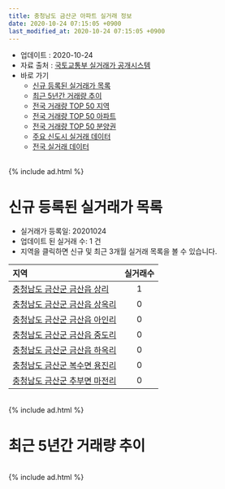 ```yaml
---
title: 충청남도 금산군 아파트 실거래 정보
date: 2020-10-24 07:15:05 +0900
last_modified_at: 2020-10-24 07:15:05 +0900
---
```


* 업데이트 : 2020-10-24
* 자료 출처 : [국토교통부 실거래가 공개시스템](http://rt.molit.go.kr)
* 바로 가기
    * [신규 등록된 실거래가 목록](#신규-등록된-실거래가-목록)
    * [최근 5년간 거래량 추이](#최근-5년간-거래량-추이)
    * [전국 거래량 TOP 50 지역](https://inasie.github.io/apt-trade-info/최근-3개월-전국에서-가장-거래가-많이-발생한-지역)
    * [전국 거래량 TOP 50 아파트](https://inasie.github.io/apt-trade-info/최근-3개월-전국에서-가장-거래가-많이-발생한-아파트)
    * [전국 거래량 TOP 50 분양권](https://inasie.github.io/apt-trade-info/최근-3개월-전국에서-가장-거래가-많이-발생한-분양권)
    * [주요 신도시 실거래 데이터](https://inasie.github.io/apt-trade-info/주요-신도시)
    * [전국 실거래 데이터](https://inasie.github.io/apt-trade-info/전국)

<br>
{% include ad.html %}
<br>

# 신규 등록된 실거래가 목록
* 실거래가 등록일: 20201024
* 업데이트 된 실거래 수: 1 건
* 지역을 클릭하면 신규 및 최근 3개월 실거래 목록을 볼 수 있습니다.


|지역|실거래수|
|:---|:---:|
|[충청남도 금산군 금산읍 상리](https://inasie.github.io/apt-trade-info/충청남도-금산군-금산읍-상리)|1|
|[충청남도 금산군 금산읍 상옥리](https://inasie.github.io/apt-trade-info/충청남도-금산군-금산읍-상옥리)|0|
|[충청남도 금산군 금산읍 아인리](https://inasie.github.io/apt-trade-info/충청남도-금산군-금산읍-아인리)|0|
|[충청남도 금산군 금산읍 중도리](https://inasie.github.io/apt-trade-info/충청남도-금산군-금산읍-중도리)|0|
|[충청남도 금산군 금산읍 하옥리](https://inasie.github.io/apt-trade-info/충청남도-금산군-금산읍-하옥리)|0|
|[충청남도 금산군 복수면 용진리](https://inasie.github.io/apt-trade-info/충청남도-금산군-복수면-용진리)|0|
|[충청남도 금산군 추부면 마전리](https://inasie.github.io/apt-trade-info/충청남도-금산군-추부면-마전리)|0|


<br>
{% include ad.html %}
<br>

# 최근 5년간 거래량 추이


<div style="width:100%;">
    <canvas id="deal_progress" height="200"></canvas>
</div>

<script>
new Chart(document.getElementById("deal_progress"), {
    type: 'line',
    data: {
        labels: ['201510','201511','201512','201601','201602','201603','201604','201605','201606','201607','201608','201609','201610','201611','201612','201701','201702','201703','201704','201705','201706','201707','201708','201709','201710','201711','201712','201801','201802','201803','201804','201805','201806','201807','201808','201809','201810','201811','201812','201901','201902','201903','201904','201905','201906','201907','201908','201909','201910','201911','201912','202001','202002','202003','202004','202005','202006','202007','202008','202009','202010'],
        datasets: [{
            label: '매매',
            pointRadius: 1,
            data: [37, 29, 26, 16, 34, 25, 15, 21, 23, 10, 16, 22, 40, 33, 8, 19, 20, 27, 15, 12, 17, 18, 17, 16, 18, 24, 18, 18, 16, 21, 22, 14, 22, 9, 27, 15, 20, 16, 31, 23, 13, 20, 13, 15, 16, 16, 16, 7, 31, 32, 27, 33, 21, 106, 128, 35, 27, 32, 24, 25, 8],
            borderColor: "rgba(255, 201, 14, 1)",
            backgroundColor: "rgba(255, 201, 14, 0.5)",
            fill: false,
            lineTension: 0
        },{
            label: '전월세',
            pointRadius: 1,
            data: [31, 26, 24, 28, 21, 18, 11, 12, 15, 18, 12, 11, 9, 6, 10, 5, 13, 17, 15, 30, 9, 16, 8, 11, 7, 11, 8, 11, 6, 16, 11, 10, 4, 13, 6, 11, 12, 4, 10, 9, 8, 11, 12, 39, 7, 8, 10, 8, 22, 14, 5, 11, 6, 9, 12, 8, 7, 6, 6, 1, 3],
            borderColor: "rgba(0, 141, 185, 1)",
            backgroundColor: "rgba(0, 141, 185, 0.5)",
            fill: false,
            lineTension: 0
        }
        ]
    },
    options: {
        responsive: true,
        title: {
            display: false
        },
        tooltips: {
            mode: 'index',
            intersect: false
        },
        hover: {
            mode: 'nearest',
            intersect: true
        },
        scales: {
            xAxes: [{
                display: true,
                scaleLabel: {
                    display: true,
                    labelString: '년/월'
                }
            }],
            yAxes: [{
                display: true,
                ticks: {
                    suggestedMin: 0,
                },
                scaleLabel: {
                    display: true,
                    labelString: '실거래 수'
                }
            }]
        }
    }
});

</script>


<br>
{% include ad.html %}
<br>


